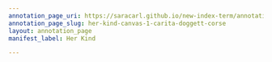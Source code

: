 ```yaml
---
annotation_page_uri: https://saracarl.github.io/new-index-term/annotations/her-kind-canvas-1-carita-doggett-corse.json
annotation_page_slug: her-kind-canvas-1-carita-doggett-corse
layout: annotation_page
manifest_label: Her Kind

---
```

